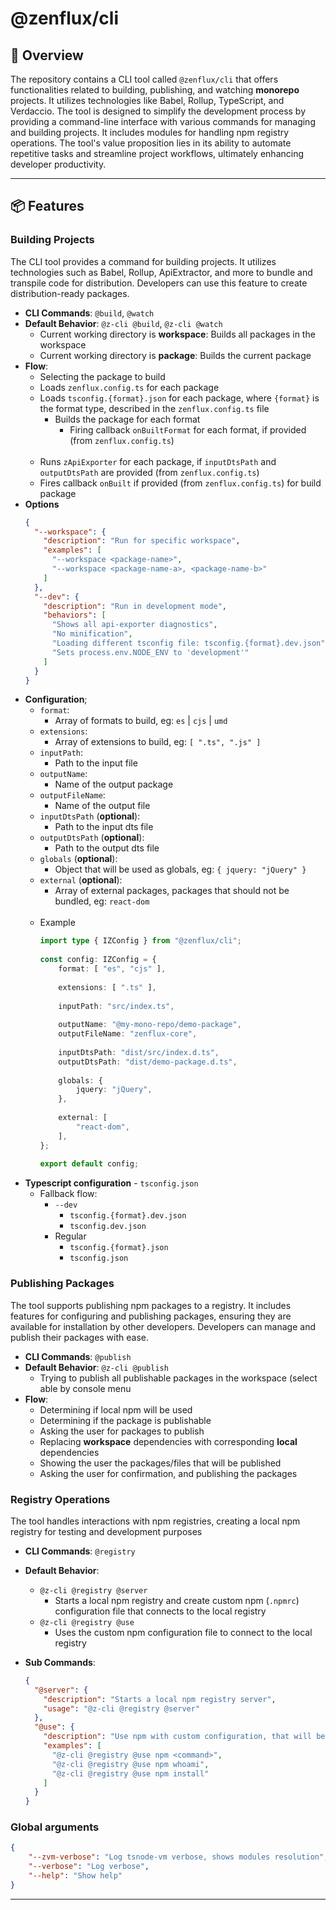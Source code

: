 # @zenflux/cli

## 📍 Overview

The repository contains a CLI tool called `@zenflux/cli` that offers functionalities related to building, publishing, and watching **monorepo** projects. It utilizes technologies like Babel, Rollup, TypeScript, and Verdaccio. The tool is designed to simplify the development process by providing a command-line interface with various commands for managing and building projects. It includes modules for handling npm registry operations. The tool's value proposition lies in its ability to automate repetitive tasks and streamline project workflows, ultimately enhancing developer productivity.

---

## 📦 Features

### Building Projects

The CLI tool provides a command for building projects. It utilizes technologies such as Babel, Rollup, ApiExtractor, and more to bundle and transpile code for distribution. Developers can use this feature to create distribution-ready packages.

- **CLI Commands**: `@build`, `@watch`
- **Default Behavior**: `@z-cli @build`, `@z-cli @watch`
    - Current working directory is **workspace**: Builds all packages in the workspace
    - Current working directory is **package**: Builds the current package
- **Flow**:
    - Selecting the package to build
    - Loads `zenflux.config.ts` for each package
    - Loads `tsconfig.{format}.json` for each package, where `{format}` is the format type, described in the `zenflux.config.ts` file
        - Builds the package for each format
            - Firing callback `onBuiltFormat` for each format, if provided (from `zenflux.config.ts`)<br /><br />
    - Runs `zApiExporter` for each package, if `inputDtsPath` and `outputDtsPath` are provided (from `zenflux.config.ts`)
    - Fires callback `onBuilt` if provided (from `zenflux.config.ts`) for build package
- **Options**
    ```json
    {
      "--workspace": {
        "description": "Run for specific workspace",
        "examples": [
          "--workspace <package-name>",
          "--workspace <package-name-a>, <package-name-b>"
        ]
      },
      "--dev": {
        "description": "Run in development mode",
        "behaviors": [
          "Shows all api-exporter diagnostics",
          "No minification",
          "Loading different tsconfig file: tsconfig.{format}.dev.json",
          "Sets process.env.NODE_ENV to 'development'"
        ]
      }
    }
    ```
- **Configuration**;
    - `format`:
        - Array of formats to build, eg: `es` | `cjs` | `umd`
    - `extensions`:
        - Array of extensions to build, eg: ```[ ".ts", ".js" ]```
    - `inputPath`:
        - Path to the input file
    - `outputName`:
        - Name of the output package
    - `outputFileName`:
        - Name of the output file
    - `inputDtsPath` (**optional**):
        - Path to the input dts file
    - `outputDtsPath` (**optional**):
        - Path to the output dts file
    - `globals` (**optional**):
        - Object that will be used as globals, eg: `{ jquery: "jQuery" }`
    - `external` (**optional**):
        - Array of external packages, packages that should not be bundled, eg: `react-dom`
<br /><br />
     - Example
          ```ts
          import type { IZConfig } from "@zenflux/cli";
      
          const config: IZConfig = {
              format: [ "es", "cjs" ],
      
              extensions: [ ".ts" ],
      
              inputPath: "src/index.ts",
      
              outputName: "@my-mono-repo/demo-package",
              outputFileName: "zenflux-core",
      
              inputDtsPath: "dist/src/index.d.ts",
              outputDtsPath: "dist/demo-package.d.ts",
      
              globals: { 
                  jquery: "jQuery",
              },
              
              external: [
                  "react-dom",
              ],
          };
      
          export default config;
          ```
- **Typescript configuration** - `tsconfig.json`
  - Fallback flow:
    - `--dev`
        - `tsconfig.{format}.dev.json`
        - `tsconfig.dev.json`
    - Regular
        - `tsconfig.{format}.json`
        - `tsconfig.json`


### Publishing Packages

The tool supports publishing npm packages to a registry. It includes features for configuring and publishing packages, ensuring they are available for installation by other developers. Developers can manage and publish their packages with ease.

- **CLI Commands**: `@publish`
- **Default Behavior**: `@z-cli @publish`
    - Trying to publish all publishable packages in the workspace (select able by console menu
- **Flow**:
    - Determining if local npm will be used
    - Determining if the package is publishable
    - Asking the user for packages to publish
    - Replacing **workspace** dependencies with corresponding **local** dependencies
    - Showing the user the packages/files that will be published
    - Asking the user for confirmation, and publishing the packages

### Registry Operations

The tool handles interactions with npm registries, creating a local npm registry for testing and development purposes
- **CLI Commands**: `@registry`
- **Default Behavior**: 
  - `@z-cli @registry @server`
      - Starts a local npm registry and create custom npm (`.npmrc`) configuration file that connects to the local registry
  - `@z-cli @registry @use`
      - Uses the custom npm configuration file to connect to the local registry
- **Sub Commands**:

    ```json
    {
      "@server": {
        "description": "Starts a local npm registry server",
        "usage": "@z-cli @registry @server"
      },
      "@use": {
        "description": "Use npm with custom configuration, that will be forwarded to local npm server",
        "examples": [
          "@z-cli @registry @use npm <command>",
          "@z-cli @registry @use npm whoami",
          "@z-cli @registry @use npm install"
        ]
      }
    }
    ```

### Global arguments
```json
{
    "--zvm-verbose": "Log tsnode-vm verbose, shows modules resolution",
    "--verbose": "Log verbose",
    "--help": "Show help"
}
```

---
